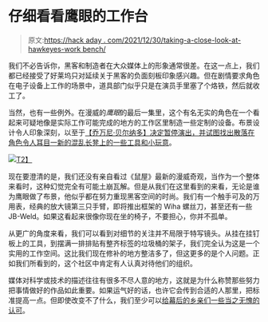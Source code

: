 # 仔细看看鹰眼的工作台

> 原文:[https://hack aday . com/2021/12/30/taking-a-close-look-at-hawkeyes-work bench/](https://hackaday.com/2021/12/30/taking-a-close-look-at-hawkeyes-workbench/)

我们不必告诉你，黑客和制造者在大众媒体上的形象通常很差。在这一点上，我们都已经接受了好莱坞只对延续关于黑客的负面刻板印象感兴趣。但在剧情要求角色在电子设备上工作的场景中，道具部门似乎只是在演员手里塞了个烙铁，然后就收工了。

当然，也有一些例外。在漫威的*鹰眼*的最后一集里，这个有名无实的角色在一个看起来可疑地像是实际工作可能完成的地方的工作区里制造一些定制的设备。布景设计令人印象深刻，以至于[【乔万尼·贝尔纳多】决定暂停演出，并试图找出散落在角色令人耳目一新的混乱长凳上的一些工具和小玩意](https://www.settorezero.com/wordpress/il-laboratorio-di-clint-burton-hawkeye/)。

[![](../Images/6da20c663a2042f845f2815e7b06ab1f.png)T2】](https://hackaday.com/wp-content/uploads/2021/12/hawkeye_detail.jpg)

现在要澄清的是，我们还没有亲自看过《鼠屋》最新的漫威奇观，当作为一个整体来看时，这种幻觉完全有可能土崩瓦解。但是从我们在这里看到的来看，无论是谁为鹰眼做了布景，他似乎都在努力重现黑客空间的时尚。我们有一个触手可及的万用表，经典的放大镜第三只手臂，即将推出框架的 Wiha 螺丝刀，甚至还有一些 JB-Weld。如果这看起来很像你现在坐的椅子，不要担心，你并不孤单。

从更广的角度来看，我们可以看到对细节的关注并不局限于特写镜头。从挂在挂钉板上的工具，到摆满一排排贴有整齐标签的垃圾桶的架子，我们完全认为这是一个实用的工作空间。这比我们现在修补的地方整洁多了，但这更多的是个人问题。正如我们所看到的，这个社区中肯定有人认真对待他们的组织。

媒体对科学或技术的描述往往有很多不尽人意的地方，这就是为什么称赞那些努力把事情做好的作品如此重要。如果运气好的话，也许它会传到合适的人那里，把标准提高一点。但即使改变不了什么，我们至少可以[给幕后的乡亲们一些当之无愧的认可](https://hackaday.com/2018/10/29/seth-molson-is-designing-the-future-one-show-at-a-time/)。
